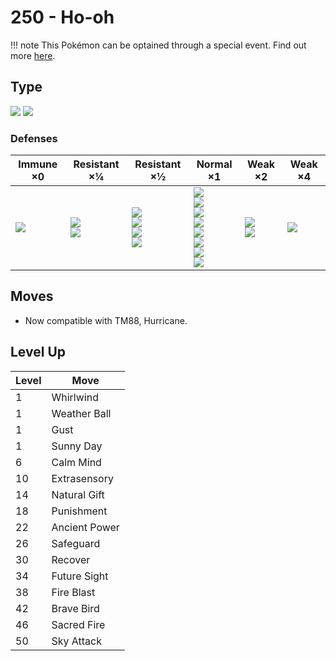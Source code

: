 # 250 - Ho-oh

!!! note
    This Pokémon can be optained through a special event. Find out more [here](../../special_events/#ho-oh).

## Type

![][fire]  ![][flying]

### Defenses

Immune ×0 | Resistant ×¼ | Resistant ×½ | Normal ×1 | Weak ×2 | Weak ×4
---       | ---          | ---          | ---       | ---     | ---
![][ground]<br> | ![][bug]<br> ![][grass]<br> | ![][fighting]<br> ![][steel]<br> ![][fire]<br> ![][fairy]<br> | ![][normal]<br> ![][flying]<br> ![][poison]<br> ![][ghost]<br> ![][psychic]<br> ![][ice]<br> ![][dragon]<br> ![][dark]<br> | ![][water]<br> ![][electric]<br> | ![][rock]<br> | 

## Moves

 - Now compatible with TM88, Hurricane.

## Level Up

Level | Move
---   | ---
  1   | Whirlwind
  1   | Weather Ball
  1   | Gust
  1   | Sunny Day
  6   | Calm Mind
 10   | Extrasensory
 14   | Natural Gift
 18   | Punishment
 22   | Ancient Power
 26   | Safeguard
 30   | Recover
 34   | Future Sight
 38   | Fire Blast
 42   | Brave Bird
 46   | Sacred Fire
 50   | Sky Attack

[normal]: ../img/types/normal.png
[fire]: ../img/types/fire.png
[fighting]: ../img/types/fighting.png
[water]: ../img/types/water.png
[flying]: ../img/types/flying.png
[grass]: ../img/types/grass.png
[poison]: ../img/types/poison.png
[electric]: ../img/types/electric.png
[ground]: ../img/types/ground.png
[psychic]: ../img/types/psychic.png
[rock]: ../img/types/rock.png
[ice]: ../img/types/ice.png
[bug]: ../img/types/bug.png
[dragon]: ../img/types/dragon.png
[ghost]: ../img/types/ghost.png
[dark]: ../img/types/dark.png
[steel]: ../img/types/steel.png
[fairy]: ../img/types/fairy.png
